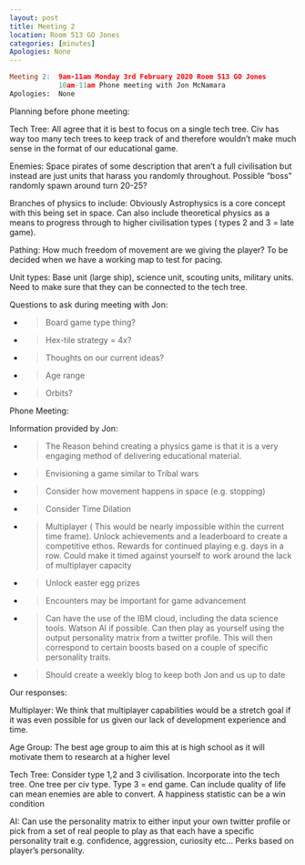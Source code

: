 ```yaml
---
layout: post
title: Meeting 2
location: Room 513 GO Jones
categories: [minutes]
Apologies: None
---
```

```l
Meeting 2:  9am-11am Monday 3rd February 2020 Room 513 GO Jones
            10am-11am Phone meeting with Jon McNamara
Apologies:  None
```


<span class="underline">Planning before phone meeting:</span>

<span class="underline">Tech Tree:</span> All agree that it is best to
focus on a single tech tree. Civ has way too many tech trees to keep
track of and therefore wouldn’t make much sense in the format of our
educational game.

<span class="underline">Enemies:</span> Space pirates of some
description that aren’t a full civilisation but instead are just units
that harass you randomly throughout. Possible “boss” randomly spawn
around turn 20-25?

<span class="underline">Branches of physics to include:</span> Obviously
Astrophysics is a core concept with this being set in space. Can also
include theoretical physics as a means to progress through to higher
civilisation types ( types 2 and 3 = late game).

<span class="underline">Pathing:</span> How much freedom of movement are
we giving the player? To be decided when we have a working map to test
for pacing.

<span class="underline">Unit types:</span> Base unit (large ship),
science unit, scouting units, military units. Need to make sure that
they can be connected to the tech tree.

<span class="underline">Questions to ask during meeting with Jon:</span>

  - > Board game type thing?

  - > Hex-tile strategy = 4x?

  - > Thoughts on our current ideas?

  - > Age range

  - > Orbits?

<span class="underline">Phone Meeting:</span>

<span class="underline">Information provided by Jon:</span>

  - > The Reason behind creating a physics game is that it is a very
    > engaging method of delivering educational material.

  - > Envisioning a game similar to Tribal wars

  - > Consider how movement happens in space (e.g. stopping)

  - > Consider Time Dilation

  - > Multiplayer ( This would be nearly impossible within the current
    > time frame). Unlock achievements and a leaderboard to create a
    > competitive ethos. Rewards for continued playing e.g. days in a
    > row. Could make it timed against yourself to work around the lack
    > of multiplayer capacity

  - > Unlock easter egg prizes

  - > Encounters may be important for game advancement

  - > Can have the use of the IBM cloud, including the data science
    > tools. Watson AI if possible. Can then play as yourself using the
    > output personality matrix from a twitter profile. This will then
    > correspond to certain boosts based on a couple of specific
    > personality traits.

  - > Should create a weekly blog to keep both Jon and us up to date

<span class="underline">Our responses:</span>

<span class="underline">Multiplayer:</span> We think that multiplayer
capabilities would be a stretch goal if it was even possible for us
given our lack of development experience and time.

<span class="underline">Age Group:</span> The best age group to aim this
at is high school as it will motivate them to research at a higher level

<span class="underline">Tech Tree:</span> Consider type 1,2 and 3
civilisation. Incorporate into the tech tree. One tree per civ type.
Type 3 = end game. Can include quality of life can mean enemies are able
to convert. A happiness statistic can be a win condition

<span class="underline">AI:</span> Can use the personality matrix to
either input your own twitter profile or pick from a set of real people
to play as that each have a specific personality trait e.g. confidence,
aggression, curiosity etc… Perks based on player’s personality.
